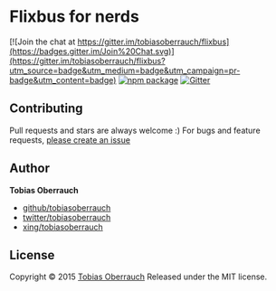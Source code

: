 # Flixbus for nerds

[![Join the chat at https://gitter.im/tobiasoberrauch/flixbus](https://badges.gitter.im/Join%20Chat.svg)](https://gitter.im/tobiasoberrauch/flixbus?utm_source=badge&utm_medium=badge&utm_campaign=pr-badge&utm_content=badge)
[![npm package](https://nodei.co/npm/flixbus.png?downloads=true&downloadRank=true&stars=true)](https://nodei.co/npm/flixbus/)
[![Gitter](https://img.shields.io/badge/gitter-join_chat-blue.svg?style=flat-square)](https://gitter.im/tobiasoberrauch/flixbus?utm_source=badge)


## Contributing
Pull requests and stars are always welcome :)
For bugs and feature requests, [please create an issue](https://github.com/tobiasoberrauch/missing-keys/issues/new)


## Author
**Tobias Oberrauch**

+ [github/tobiasoberrauch](https://github.com/tobiasoberrauch)
+ [twitter/tobiasoberrauch](http://twitter.com/tobiasoberrauch)
+ [xing/tobiasoberrauch](http://xing.com/profile/Tobias_Oberrauch)


## License
Copyright © 2015 [Tobias Oberrauch](https://github.com/tobiasoberrauch)
Released under the MIT license.